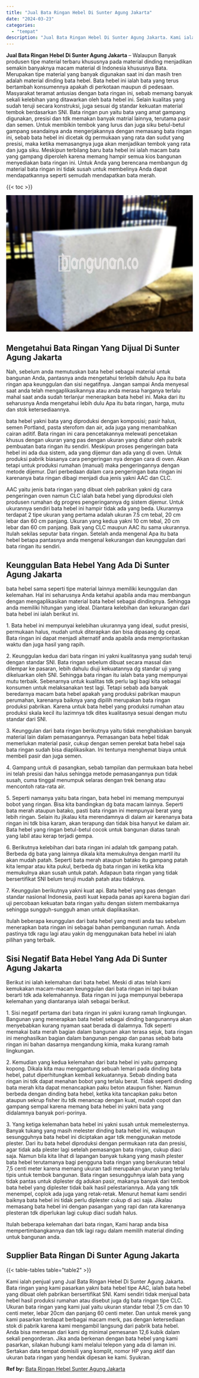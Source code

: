 ```yaml
---
title: "Jual Bata Ringan Hebel Di Sunter Agung Jakarta"
date: "2024-03-23"
categories: 
  - "tempat"
description: "Jual Bata Ringan Hebel Di Sunter Agung Jakarta. Kami ialah penjual yang Jual Bata Ringan Hebel Di Sunter Agung Jakarta. Bata ringan yang kami pasarkan yakni..."
---
```


**Jual Bata Ringan Hebel Di Sunter Agung Jakarta** – Walaupun Banyak produsen tipe material terbaru khususnya pada material dinding menjadikan semakin banyaknya macam material di Indonesia khususnya Bata. Merupakan tipe material yang banyak digunakan saat ini dan masih tren adalah material dinding bata hebel. Bata hebel ini ialah bata yang terus bertambah konsumennya apakah di perkotaan maupun di pedesaan. Masyarakat teramat antusias dengan bata ringan ini, sebab memang banyak sekali kelebihan yang ditawarkan oleh bata hebel ini. Selain kualitas yang sudah teruji secara konstruksi, juga sesuai dg standar kekuatan material tembok berdasarkan SNI. Bata ringan pun yaitu bata yang amat gampang digunakan, presisi dan tdk memakan banyak matrial lainnya, terutama pasir dan semen. Untuk membikin tembok yang lurus dan juga siku betul-betul gampang seandainya anda mengerjakannya dengan memasang bata ringan ini, sebab bata hebel ini dicetak dg permukaan yang rata dan sudut yang presisi, maka ketika memasangnya juga akan menjadikan tembok yang rata dan juga siku. Meskipun terbilang baru bata hebel ini ialah macam bata yang gampang diperoleh karena memang hampir semua kios bangunan menyediakan bata ringan ini. Untuk Anda yang berencana membangun dg material bata ringan ini tidak susah untuk membelinya Anda dapat mendapatkannya seperti semudah mendapatkan bata merah.

{{< toc >}}

![Jual Bata Ringan Hebel Di Sunter Agung Jakarta](/images/jual-hebel-murah-09.png)

## Mengetahui Bata Ringan Yang Dijual Di Sunter Agung Jakarta

Nah, sebelum anda memutuskan bata hebel sebagai material untuk bangunan Anda, pantasnya anda mengetahui terlebih dahulu Apa itu bata ringan apa keunggulan dan sisi negatifnya. Jangan sampai Anda menyesal saat anda telah mengaplikasikannya atau anda merasa harganya terlalu mahal saat anda sudah terlanjur menerapkan bata hebel ini. Maka dari itu seharusnya Anda mengetahui lebih dulu Apa itu bata ringan, harga, mutu dan stok ketersediaannya.

bata hebel yakni bata yang diproduksi dengan komposisi; pasir halus, semen Portland, pasta sterofom dan air, ada juga yang menambahkan cairan aditif. Bata ringan ini cara pencetakannya melewati pencetakan khusus dengan ukuran yang pas dengan ukuran yang diatur oleh pabrik pembuatan bata ringan itu sendiri. Meskipun proses pengeringan bata hebel ini ada dua sistem, ada yang dijemur dan ada yang di oven. Untuk produksi pabrik biasanya cara pengeringan nya dengan cara di oven. Akan tetapi untuk produksi rumahan (manual) maka pengeringannya dengan metode dijemur. Dari perbedaan dalam cara pengeringan bata ringan ini karenanya bata ringan dibagi menjadi dua jenis yakni AAC dan CLC.

AAC yaitu jenis bata ringan yang dibuat oleh pabrikan yakni dg cara pengeringan oven namun CLC ialah bata hebel yang diproduksi oleh produsen rumahan dg progres pengeringannya dg sistem dijemur. Untuk ukurannya sendiri bata hebel ini hampir tidak ada yang beda. Ukurannya terdapat 2 tipe ukuran yang pertama adalah ukuran 7.5 cm tebal, 20 cm lebar dan 60 cm panjang. Ukuran yang kedua yakni 10 cm tebal, 20 cm lebar dan 60 cm panjang. Baik yang CLC maupun AAC itu sama ukurannya. Itulah sekilas seputar bata ringan. Setelah anda mengenal Apa itu bata hebel betapa pantasnya anda mengenal kekurangan dan keunggulan dari bata ringan itu sendiri.

## Keunggulan Bata Hebel Yang Ada Di Sunter Agung Jakarta

bata hebel sama seperti tipe material lainnya memiliki keunggulan dan kelemahan. Hal ini seharusnya Anda ketahui apabila anda mau membangun dengan mengaplikasikan material bata hebel sebagai dindingnya. Sehingga anda memiliki hitungan yang ideal. Diantara kelebihan dan kekurangan dari bata hebel ini ialah berikut ini.

1\. Bata hebel ini mempunyai kelebihan ukurannya yang ideal, sudut presisi, permukaan halus, mudah untuk diterapkan dan bisa dipasang dg cepat. Bata ringan ini dapat menjadi alternatif anda apabila anda memprioritaskan waktu dan juga hasil yang rapih.

2\. Keunggulan kedua dari bata ringan ini yakni kualitasnya yang sudah teruji dengan standar SNI. Bata ringan sebelum dibuat secara massal dan dilempar ke pasaran, lebih dahulu diuji kekuatannya dg standar uji yang dikeluarkan oleh SNI. Sehingga bata ringan itu ialah bata yang mempunyai mutu terbaik. Sebenarnya untuk kualitas tdk perlu lagi bagi kita sebagai konsumen untuk melaksanakan test lagi. Tetapi sebab ada banyak beredarnya macam bata hebel apakah yang produksi pabrikan maupun perumahan, karenanya baiknya yang dipilih merupakan bata ringan produksi pabrikan. Karena untuk bata hebel yang produksi rumahan atau produksi skala kecil itu lazimnya tdk dites kualitasnya sesuai dengan mutu standar dari SNI.

3\. Keunggulan dari bata ringan berikutnya yaitu tidak menghabiskan banyak material lain dalam pemasangannya. Pemasangan bata hebel tidak memerlukan material pasir, cukup dengan semen perekat bata hebel saja bata ringan sudah bisa diaplikasikan. Ini tentunya menghemat biaya untuk membeli pasir dan juga semen.

4\. Gampang untuk di pasangkan, sebab tampilan dan permukaan bata hebel ini telah presisi dan halus sehingga metode pemasangannya pun tidak susah, cuma tinggal menumpuk selaras dengan trek benang atau mencontoh rata-rata air.

5\. Seperti namanya yaitu bata ringan, bata hebel ini memang mempunyai bobot yang ringan. Bisa kita bandingkan dg bata macam lainnya. Seperti bata merah ataupun batako, pasti bata ringan ini mempunyai berat yang lebih ringan. Selain itu jikalau kita merendamnya di dalam air karenanya bata ringan ini tdk bisa karam, akan terapung dan tidak bisa hanyut ke dalam air. Bata hebel yang ringan betul-betul cocok untuk bangunan diatas tanah yang labil atau kerap terjadi gempa.

6\. Berikutnya kelebihan dari bata ringan ini adalah tdk gampang patah. Berbeda dg bata yang lainnya dikala kita memukulnya dengan martil itu akan mudah patah. Seperti bata merah ataupun batako itu gampang patah kita lempar atau kita pukul, berbeda dg bata ringan ini ketika kita memukulnya akan susah untuk patah. Adapaun bata ringan yang tidak bersertifikat SNI belum teruji mudah patah atau tidaknya.

7\. Keunggulan berikutnya yakni kuat api. Bata hebel yang pas dengan standar nasional Indonesia, pasti kuat kepada panas api karena bagian dari uji percobaan kekuatan bata ringan yaitu dengan sistem membakarnya sehingga sungguh-sungguh aman untuk diaplikasikan.

Itulah beberapa keunggulan dari bata hebel yang mesti anda tau sebelum menerapkan bata ringan ini sebagai bahan pembangunan rumah. Anda pastinya tdk ragu lagi atau yakin dg menggunakan bata hebel ini ialah pilihan yang terbaik.

## Sisi Negatif Bata Hebel Yang Ada Di Sunter Agung Jakarta

Berikut ini ialah kelemahan dari bata hebel. Meski di atas telah kami kemukakan macam-macam keunggulan dari bata ringan ini tapi bukan berarti tdk ada kelemahannya. Bata ringan ini juga mempunyai beberapa kelemahan yang diantaranya ialah sebagai berikut.

1\. Sisi negatif pertama dari bata ringan ini yakni kurang ramah lingkungan. Bangunan yang menerapkan bata hebel sebagai dinding bangunannya akan menyebabkan kurang nyaman saat berada di dalamnya. Tdk seperti memakai bata merah bagian dalam bangunan akan terasa sejuk, bata ringan ini menghasilkan bagian dalam bangunan pengap dan panas sebab bata ringan ini bahan dasarnya mengandung kimia, maka kurang ramah lingkungan.

2\. Kemudian yang kedua kelemahan dari bata hebel ini yaitu gampang kopong. Dikala kita mau menggantung sebuah lemari pada dinding bata hebel, patut diperhitungkan kembali kekuatannya. Sebab dinding bata ringan ini tdk dapat menahan bobot yang terlalu berat. Tidak seperti dinding bata merah kita dapat menancapkan paku beton ataupun fisher. Namun berbeda dengan dinding bata hebel, ketika kita tancapkan paku beton ataupun sekrup fisher itu tdk menancap dengan kuat, mudah copot dan gampang sempal karena memang bata hebel ini yakni bata yang didalamnya banyak pori-porinya.

3\. Yang ketiga kelemahan bata hebel ini yakni susah untuk memelesternya. Banyak tukang yang masih melester dinding bata hebel ini, walaupun sesungguhnya bata hebel ini diciptakan agar tdk menggunakan metode plester. Dari itu bata hebel diproduksi dengan permukaan rata dan presisi, agar tidak ada plester lagi setelah pemasangan bata ringan, cukup diaci saja. Namun bila kita lihat di lapangan banyak tukang yang masih plester bata hebel terutamanya bagi pengguna bata ringan yang berukuran tebal 7,5 centi meter karena memang ukuran tadi merupakan ukuran yang terlalu tipis untuk tembok bangunan. Bata ringan sesungguhnya ialah bata yang tidak pantas untuk diplester dg adukan pasir, makanya banyak dari tembok bata hebel yang diplester tidak baik hasil pelestariannya. Ada yang tdk menempel, coplok ada juga yang retak-retak. Menurut hemat kami sendiri baiknya bata hebel ini tidak perlu diplester cukup di aci saja. Jikalau memasang bata hebel ini dengan pasangan yang rapi dan rata karenanya plesteran tdk diperlukan lagi cukup diaci sudah halus.

Itulah beberapa kelemahan dari bata ringan, Kami harap anda bisa mempertimbangkannya dan tdk lagi ragu dalam memilih material dinding untuk bangunan anda.

## Supplier Bata Ringan Di Sunter Agung Jakarta

{{< table-tables table="table2" >}}

Kami ialah penjual yang Jual Bata Ringan Hebel Di Sunter Agung Jakarta. Bata ringan yang kami pasarkan yakni bata hebel tipe AAC, ialah bata hebel yang dibuat oleh pabrikan bersertifikat SNI. Kami sendiri tidak menjual bata hebel hasil produksi rumahan atau disebut juga dg bata ringan tipe CLC. Ukuran bata ringan yang kami jual yaitu ukuran standar tebal 7,5 cm dan 10 centi meter, lebar 20cm dan panjang 60 centi meter. Dan untuk merek yang kami pasarkan terdapat berbagai macam merk, pas dengan ketersediaan stok di pabrik karena kami mengambil langsung dari pabrik bata hebel. Anda bisa memesan dari kami dg minimal pemesanan 12,6 kubik dalam sekali pengorderan. Jika anda berkenan dengan bata hebel yang kami pasarkan, silakan hubungi kami melalui telepon yang ada di laman ini. Sertakan data tempat domisili yang komplit, nomor HP yang aktif dan ukuran bata ringan yang hendak dipesan ke kami. Syukran.

**Ref by:** [Bata Ringan Hebel Sunter Agung Jakarta](https://id.wikipedia.org/wiki/Bata)
